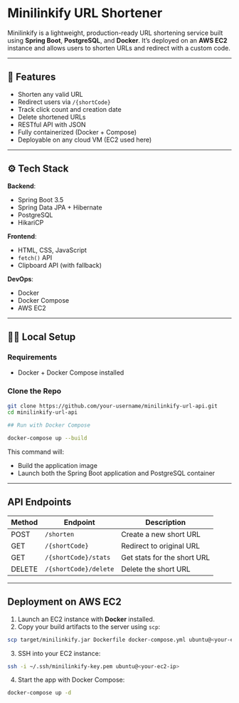 # Minilinkify URL Shortener

Minilinkify is a lightweight, production-ready URL shortening service built using **Spring Boot**, **PostgreSQL**, and **Docker**. It’s deployed on an **AWS EC2** instance and allows users to shorten URLs and redirect with a custom code.

---

## 🚀 Features

- Shorten any valid URL
- Redirect users via `/{shortCode}`
- Track click count and creation date
- Delete shortened URLs
- RESTful API with JSON
- Fully containerized (Docker + Compose)
- Deployable on any cloud VM (EC2 used here)

---

## ⚙️ Tech Stack

**Backend**:
- Spring Boot 3.5
- Spring Data JPA + Hibernate
- PostgreSQL
- HikariCP

**Frontend**:
- HTML, CSS, JavaScript
- `fetch()` API
- Clipboard API (with fallback)

**DevOps**:
- Docker
- Docker Compose
- AWS EC2

---

## 🧑‍💻 Local Setup

### Requirements

- Docker + Docker Compose installed

### Clone the Repo

```bash
git clone https://github.com/your-username/minilinkify-url-api.git
cd minilinkify-url-api

## Run with Docker Compose

docker-compose up --build
````

This command will:

* Build the application image
* Launch both the Spring Boot application and PostgreSQL container

---

## API Endpoints

| Method | Endpoint              | Description                 |
| ------ | --------------------- | --------------------------- |
| POST   | `/shorten`            | Create a new short URL      |
| GET    | `/{shortCode}`        | Redirect to original URL    |
| GET    | `/{shortCode}/stats`  | Get stats for the short URL |
| DELETE | `/{shortCode}/delete` | Delete the short URL        |

---

## Deployment on AWS EC2

1. Launch an EC2 instance with **Docker** installed.
2. Copy your build artifacts to the server using `scp`:

```bash
scp target/minilinkify.jar Dockerfile docker-compose.yml ubuntu@<your-ec2-ip>:/home/ubuntu/
```

3. SSH into your EC2 instance:

```bash
ssh -i ~/.ssh/minilinkify-key.pem ubuntu@<your-ec2-ip>
```

4. Start the app with Docker Compose:

```bash
docker-compose up -d
```
